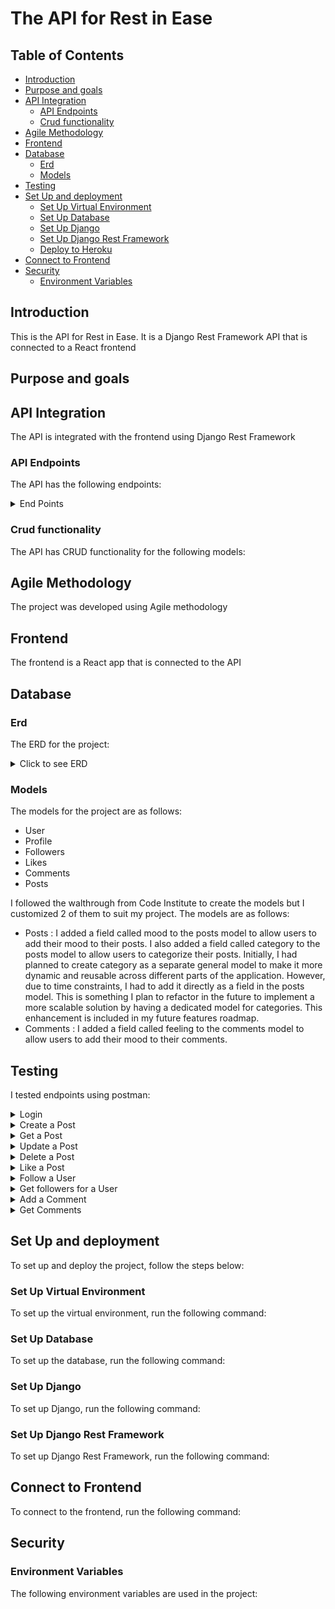 # The API for Rest in Ease

## Table of Contents

- [Introduction](#introduction)
- [Purpose and goals](#purpose-and-goals)
- [API Integration](#api-integration)
  - [API Endpoints](#api-endpoints)
  - [Crud functionality](#crud-functionality)
- [Agile Methodology](#agile-methodology)
- [Frontend](#frontend)
- [Database](#database)
  - [Erd](#erd)
  - [Models](#models)
- [Testing](#testing)
- [Set Up and deployment](#set-up-and-deployment)
  - [Set Up Virtual Environment](#set-up-virtual-environment)
  - [Set Up Database](#set-up-database)
  - [Set Up Django](#set-up-django)
  - [Set Up Django Rest Framework](#set-up-django-rest-framework)
  - [Deploy to Heroku](#deploy-to-heroku)
- [Connect to Frontend](#connect-to-frontend)
- [Security](#security)
  - [Environment Variables](#environment-variables)

## <a id="introduction">Introduction</a>

This is the API for Rest in Ease. It is a Django Rest Framework API that is connected to a React frontend

## <a id="purpose-and-goals">Purpose and goals</a>

## <a id="api-integration">API Integration</a>

The API is integrated with the frontend using Django Rest Framework

### <a id="api-endpoints">API Endpoints</a>

The API has the following endpoints:

<details>
<summary>End Points</summary>

| **HTTP Method** | **Endpoint**                            | **Description**                                   | **Authentication Required** |
| --------------- | --------------------------------------- | ------------------------------------------------- | --------------------------- |
| **POST**        | `/dj-rest-auth/login/`                  | Log in and receive access and refresh tokens.     | No                          |
| **POST**        | `/dj-rest-auth/logout/`                 | Log out the user and invalidate tokens.           | Yes                         |
| **POST**        | `/dj-rest-auth/registration/`           | Register a new user account.                      | No                          |
| **POST**        | `/dj-rest-auth/password/reset/`         | Send a password reset email.                      | No                          |
| **POST**        | `/dj-rest-auth/password/reset/confirm/` | Confirm and reset the password using token.       | No                          |
| **POST**        | `/dj-rest-auth/token/refresh/`          | Refresh the access token using the refresh token. | Yes                         |

### Post Endpoints

| **HTTP Method** | **Endpoint**       | **Description**                         | **Authentication Required** |
| --------------- | ------------------ | --------------------------------------- | --------------------------- |
| **GET**         | `/posts/`          | Retrieve a list of posts.               | No                          |
| **POST**        | `/posts/`          | Create a new post.                      | Yes                         |
| **GET**         | `/posts/<int:pk>/` | Retrieve a single post by ID.           | No                          |
| **PUT**         | `/posts/<int:pk>/` | Update a post if the user is the owner. | Yes                         |
| **DELETE**      | `/posts/<int:pk>/` | Delete a post if the user is the owner. | Yes                         |

### Comment Endpoints

| **HTTP Method** | **Endpoint**          | **Description**                            | **Authentication Required** |
| --------------- | --------------------- | ------------------------------------------ | --------------------------- |
| **GET**         | `/comments/`          | Retrieve a list of comments.               | No                          |
| **POST**        | `/comments/`          | Create a new comment.                      | Yes                         |
| **GET**         | `/comments/<int:pk>/` | Retrieve a single comment by ID.           | No                          |
| **PUT**         | `/comments/<int:pk>/` | Update a comment if the user is the owner. | Yes                         |
| **DELETE**      | `/comments/<int:pk>/` | Delete a comment if the user is the owner. | Yes                         |

### Like Endpoints

| **HTTP Method** | **Endpoint**       | **Description**               | **Authentication Required** |
| --------------- | ------------------ | ----------------------------- | --------------------------- |
| **GET**         | `/likes/`          | Retrieve a list of likes.     | No                          |
| **POST**        | `/likes/`          | Like a post.                  | Yes                         |
| **GET**         | `/likes/<int:pk>/` | Retrieve a single like by ID. | No                          |
| **DELETE**      | `/likes/<int:pk>/` | Unlike a post.                | Yes                         |

### Follower Endpoints

| **HTTP Method** | **Endpoint**           | **Description**                          | **Authentication Required** |
| --------------- | ---------------------- | ---------------------------------------- | --------------------------- |
| **GET**         | `/followers/`          | Retrieve a list of followers.            | No                          |
| **POST**        | `/followers/`          | Follow another user.                     | Yes                         |
| **GET**         | `/followers/<int:pk>/` | Retrieve a single follower record by ID. | No                          |
| **DELETE**      | `/followers/<int:pk>/` | Unfollow a user.                         | Yes                         |

### Profile Endpoints

| **HTTP Method** | **Endpoint**          | **Description**                            | **Authentication Required** |
| --------------- | --------------------- | ------------------------------------------ | --------------------------- |
| **GET**         | `/profiles/`          | Retrieve a list of profiles.               | No                          |
| **GET**         | `/profiles/<int:pk>/` | Retrieve a single profile by ID.           | No                          |
| **PUT**         | `/profiles/<int:pk>/` | Update a profile if the user is the owner. | Yes                         |
</details>

### <a id="crud-functionality">Crud functionality</a>

The API has CRUD functionality for the following models:

## <a id="agile-methodology">Agile Methodology</a>

The project was developed using Agile methodology

## <a id="frontend">Frontend</a>

The frontend is a React app that is connected to the API

## <a id="database">Database</a>

### <a id="erd">Erd</a>

The ERD for the project:

<details>
<summary>Click to see ERD</summary>

![ERD](documents/rest-in-ease-erd.png)

</details>

### <a id="models">Models</a>

The models for the project are as follows:

- User
- Profile
- Followers
- Likes
- Comments
- Posts

I followed the walthrough from Code Institute to create the models but I customized 2 of them to suit my project. The models are as follows:


- Posts : I added a field called mood to the posts model to allow users to add their mood to their posts. I also added a field called category to the posts model to allow users to categorize their posts. Initially, I had planned to create category as a separate general model to make it more dynamic and reusable across different parts of the application. However, due to time constraints, I had to add it directly as a field in the posts model. This is something I plan to refactor in the future to implement a more scalable solution by having a dedicated model for categories. This enhancement is included in my future features roadmap.
- Comments : I added a field called feeling to the comments model to allow users to add their mood to their comments.

## <a id="testing">Testing</a>

I tested endpoints using postman:


<details>
<summary>Login</summary>

- Login: Tested the login functionality to authenticate a user
![Login Test](documents/login.png)

</details>

<details>
<summary>Create a Post</summary>

- Create a Post: Verified the ability to create a new post 
![Create a Post](documents/post.png)

</details>

<details>
<summary>Get a Post</summary>

- Get a Post: Retrieved details of a specific post by its ID
![Get a Post](documents/getapost.png)

</details>

<details>
<summary>Update a Post</summary>

- Update a Post: Tested updating an existing post
![Update Post](documents/updateapost.png)

</details>

<details>
<summary>Delete a Post</summary>

- Delete a Post: Verified the deletion of a post 
![Delete a Post](documents/deleteapost.png)

</details>

<details>
<summary>Like a Post</summary>

- Like a Post: Tested liking a post and validating the response 
![Like a Post](documents/likeapost.png)

</details>

<details>
<summary>Follow a User</summary>

- Follow a User: Ensured that a user can follow another user 
![Follow a User](documents/followauser.png)

</details>

<details>
<summary>Get followers for a User</summary>

- Get Followers for a User: Retrieved the list of followers for a specific user 
![Get followers for a User](documents/getfollowersforauser.png)

</details>

<details>
<summary>Add a Comment</summary>

- Add a Comment: Tested the functionality for adding comments to posts 
![Add Comment](documents/comment.png)

</details>

<details>
<summary>Get Comments</summary>

- Get Comments: Retrieved the list of comments on a specific post
 ![Get Comments](documents/getcomments.png)

 </details>



## <a id="set-up-and-deployment">Set Up and deployment</a>

To set up and deploy the project, follow the steps below:

### <a id="set-up-virtual-environment">Set Up Virtual Environment</a>

To set up the virtual environment, run the following command:

### <a id="set-up-database">Set Up Database</a>

To set up the database, run the following command:

### <a id="set-up-django">Set Up Django</a>

To set up Django, run the following command:

### <a id="set-up-django-rest-framework">Set Up Django Rest Framework</a>

To set up Django Rest Framework, run the following command:

## <a id="connect-to-frontend">Connect to Frontend</a>

To connect to the frontend, run the following command:

## <a id="security">Security</a>

### <a id="environment-variables">Environment Variables</a>

The following environment variables are used in the project:
